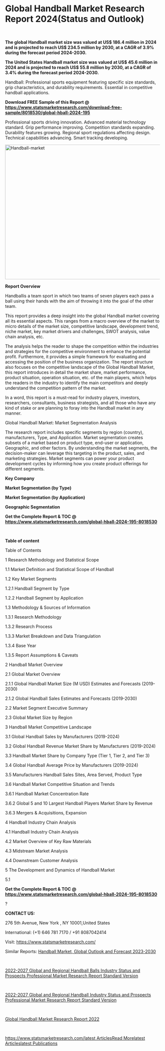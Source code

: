 <h1>Global Handball Market Research Report 2024(Status and Outlook)</h1><br/><p><strong>The global Handball market size was valued at US$ 186.4 million in 2024 and is projected to reach US$ 234.5 million by 2030, at a <strong>CAGR</strong> of 3.9% during the forecast period 2024-2030.</strong></p>
 
 
 
 <p><strong>The United States Handball market size was valued at US$ 45.6 million in 2024 and is projected to reach US$ 55.8 million by 2030, at a <strong>CAGR</strong> of 3.4% during the forecast period 2024-2030.</strong></p>
 
 
 
 <p>Handball: Professional sports equipment featuring specific size standards, grip characteristics, and durability requirements. Essential in competitive handball applications.</p>
 
 
 
 <p><strong>Download FREE Sample of this Report @ <a href="https://www.statsmarketresearch.com/download-free-sample/8018530/global-hball-2024-195">https://www.statsmarketresearch.com/download-free-sample/8018530/global-hball-2024-195</a></strong></p>
 
 
 
 <p>Professional sports driving innovation. Advanced material technology standard. Grip performance improving. Competition standards expanding. Durability features growing. Regional sport regulations affecting design. Technical capabilities advancing. Smart tracking developing.</p>
 
 
 
 <p><img alt="Handball-market" src="https://www.grandresearchstore.com/assets/report-images/Handball_market.png%20" style="width: 730px; height: 438px;" /></p>
 
 
 
 <p><strong>Report Overview</strong></p>
 
 
 
 <p>Handballis a team sport in which two teams of seven players each pass a ball using their hands with the aim of throwing it into the goal of the other team.</p>
 
 
 
 <p>This report provides a deep insight into the global Handball market covering all its essential aspects. This ranges from a macro overview of the market to micro details of the market size, competitive landscape, development trend, niche market, key market drivers and challenges, SWOT analysis, value chain analysis, etc.</p>
 
 
 
 <p>The analysis helps the reader to shape the competition within the industries and strategies for the competitive environment to enhance the potential profit. Furthermore, it provides a simple framework for evaluating and accessing the position of the business organization. The report structure also focuses on the competitive landscape of the Global Handball Market, this report introduces in detail the market share, market performance, product situation, operation situation, etc. of the main players, which helps the readers in the industry to identify the main competitors and deeply understand the competition pattern of the market.</p>
 
 
 
 <p>In a word, this report is a must-read for industry players, investors, researchers, consultants, business strategists, and all those who have any kind of stake or are planning to foray into the Handball market in any manner.</p>
 
 
 
 <p>Global Handball Market: Market Segmentation Analysis</p>
 
 
 
 <p>The research report includes specific segments by region (country), manufacturers, Type, and Application. Market segmentation creates subsets of a market based on product type, end-user or application, Geographic, and other factors. By understanding the market segments, the decision-maker can leverage this targeting in the product, sales, and marketing strategies. Market segments can power your product development cycles by informing how you create product offerings for different segments.</p>
 
 
 
 <p><strong>Key Company</strong></p>
 
 
 
 <p><strong>Market Segmentation (by Type)</strong></p>
 
 
 
 <p><strong>Market Segmentation (<strong>by Application</strong>)</strong></p>
 
 
 
 <p><strong>Geographic Segmentation</strong></p>
 
 
 
 <div><b>Get the Complete Report & TOC @ <a href="https://www.statsmarketresearch.com/global-hball-2024-195-8018530">https://www.statsmarketresearch.com/global-hball-2024-195-8018530</a></b></div>
 
 
 
 <p><br />
 
 <b>Table of content</b></p>
 
 
 
 <p>Table of Contents<br />
 
 1 Research Methodology and Statistical Scope<br />
 
 1.1 Market Definition and Statistical Scope of Handball<br />
 
 1.2 Key Market Segments<br />
 
 1.2.1 Handball Segment by Type<br />
 
 1.2.2 Handball Segment by Application<br />
 
 1.3 Methodology & Sources of Information<br />
 
 1.3.1 Research Methodology<br />
 
 1.3.2 Research Process<br />
 
 1.3.3 Market Breakdown and Data Triangulation<br />
 
 1.3.4 Base Year<br />
 
 1.3.5 Report Assumptions & Caveats<br />
 
 2 Handball Market Overview<br />
 
 2.1 Global Market Overview<br />
 
 2.1.1 Global Handball Market Size (M USD) Estimates and Forecasts (2019-2030)<br />
 
 2.1.2 Global Handball Sales Estimates and Forecasts (2019-2030)<br />
 
 2.2 Market Segment Executive Summary<br />
 
 2.3 Global Market Size by Region<br />
 
 3 Handball Market Competitive Landscape<br />
 
 3.1 Global Handball Sales by Manufacturers (2019-2024)<br />
 
 3.2 Global Handball Revenue Market Share by Manufacturers (2019-2024)<br />
 
 3.3 Handball Market Share by Company Type (Tier 1, Tier 2, and Tier 3)<br />
 
 3.4 Global Handball Average Price by Manufacturers (2019-2024)<br />
 
 3.5 Manufacturers Handball Sales Sites, Area Served, Product Type<br />
 
 3.6 Handball Market Competitive Situation and Trends<br />
 
 3.6.1 Handball Market Concentration Rate<br />
 
 3.6.2 Global 5 and 10 Largest Handball Players Market Share by Revenue<br />
 
 3.6.3 Mergers & Acquisitions, Expansion<br />
 
 4 Handball Industry Chain Analysis<br />
 
 4.1 Handball Industry Chain Analysis<br />
 
 4.2 Market Overview of Key Raw Materials<br />
 
 4.3 Midstream Market Analysis<br />
 
 4.4 Downstream Customer Analysis<br />
 
 5 The Development and Dynamics of Handball Market<br />
 
 5.1</p>
 
 
 
 <div><b>Get the Complete Report & TOC @ <a href="https://www.statsmarketresearch.com/global-hball-2024-195-8018530">https://www.statsmarketresearch.com/global-hball-2024-195-8018530</a></b></div>
 
 
 
 <p>? </p>
 
 
 
 <p><b>CONTACT US:</b><br />
 
 276 5th Avenue, New York , NY 10001,United States<br />
 
 International: (+1) 646 781 7170 / +91 8087042414<br />
 
 Visit: <a href="https://www.statsmarketresearch.com/">https://www.statsmarketresearch.com/</a><br />
 
 Similar Reports: <a href="https://www.statsmarketresearch.com/global-hball-2024-195-8018530">Handball Market, Global Outlook and Forecast 2023-2030</a><br />
 
 <br />
 
 <a href="https://www.statsmarketresearch.com/global-hball-2024-195-8018530">2022-2027 Global and Regional Handball Balls Industry Status and Prospects Professional Market Research Report Standard Version</a><br />
 
 <br />
 
 <a href="https://www.statsmarketresearch.com/global-hball-2024-195-8018530">2022-2027 Global and Regional Handball Industry Status and Prospects Professional Market Research Report Standard Version</a><br />
 
 <br />
 
 <a href="https://www.statsmarketresearch.com/global-hball-2024-195-8018530">Global Handball Market Research Report 2022</a><br />
 
 <br />
 
 <a href="https://gyeongbokgung.com">https://www.statsmarketresearch.com/</a><a href="https://hallyeomaritime.com">latest Articles</a><a href="https://jingwansa.com">Read More</a><a href="https://nguoiviet.jp/">latest Articles</a><a href="https://www.intelmarketresearch.com/">latest Publications</a></p>